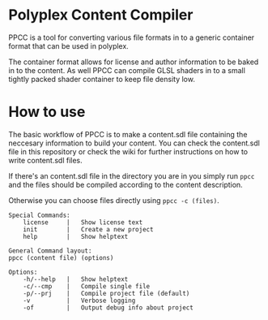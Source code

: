 # Polyplex Content Compiler

PPCC is a tool for converting various file formats in to a generic container format that can be used in polyplex.

The container format allows for license and author information to be baked in to the content.
As well PPCC can compile GLSL shaders in to a small tightly packed shader container to keep file density low.

# How to use

The basic workflow of PPCC is to make a content.sdl file containing the neccesary information to build your content.
You can check the content.sdl file in this repository or check the wiki for further instructions on how to write content.sdl files.

If there's an content.sdl file in the directory you are in you simply run `ppcc` and the files should be compiled according to the content description.

Otherwise you can choose files directly using `ppcc -c (files)`.

```
Special Commands:
    license     |   Show license text
    init        |   Create a new project
    help        |   Show helptext

General Command layout:
ppcc (content file) (options)

Options:
    -h/--help   |   Show helptext
    -c/--cmp    |   Compile single file
    -p/--prj    |   Compile project file (default)
    -v          |   Verbose logging
    -of         |   Output debug info about project
```
